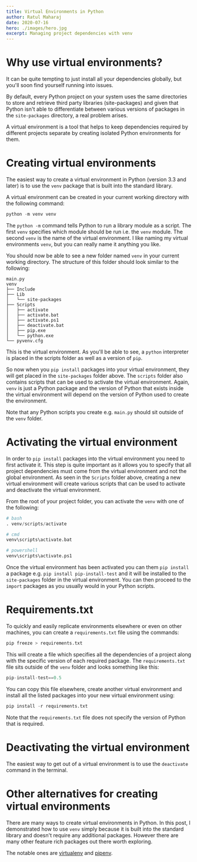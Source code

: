 ```yaml
---
title: Virtual Environments in Python
author: Ratul Maharaj
date: 2020-07-16
hero: ./images/hero.jpg
excerpt: Managing project dependencies with venv
---
```


# Why use virtual environments?

It can be quite tempting to just install all your dependencies globally, but you'll soon find yourself running into issues.

By default, every Python project on your system uses the same directories to store and retrieve third party libraries (site-packages) and given that Python isn't able to differentiate between various versions of packages in the `site-packages` directory, a real problem arises.

A virtual environment is a tool that helps to keep dependencies required by different projects separate by creating isolated Python environments for them. 

# Creating virtual environments

The easiest way to create a virtual environment in Python (version 3.3 and later) is to use the `venv` package that is built into the standard library. 

A virtual environment can be created in your current working directory with the following command:

```python
python -m venv venv
```

The `python -m` command tells Python to run a library module as a script. The first `venv` specifies which module should be run i.e. the `venv` module. The second `venv` is the name of the virtual environment. I like naming my virtual environments `venv`, but you can really name it anything you like.

You should now be able to see a new folder named `venv` in your current working directory.  The structure of this folder should look similar to the following:

```
main.py
venv
├── Include
├── Lib
│   └── site-packages
├── Scripts
│   ├── activate
│   ├── activate.bat
│   ├── activate.ps1
│   ├── deactivate.bat
│   ├── pip.exe
│   └── python.exe
└── pyvenv.cfg
```

This is the virtual environment. As you'll be able to see, a `python` interpreter is placed in the scripts folder as well as a version of `pip`. 

So now when you `pip install` packages into your virtual environment, they will get placed in the `site-packages` folder above. The `scripts` folder also contains scripts that can be used to activate the virtual environment. Again, `venv` is just a Python package and the version of Python that exists inside the virtual environment will depend on the version of Python used to create the environment.

Note that any Python scripts you create e.g. `main.py` should sit  outside of the `venv` folder.

# Activating the virtual environment

In order to `pip install` packages into the virtual environment you need to first activate it. This step is quite important as it allows you to specify that all project dependencies must come from the virtual environment and not the global environment. As seen in the `Scripts` folder above, creating a new virtual environment will create various scripts that can be used to activate and deactivate the virtual environment. 

From the root of your project folder, you can activate the `venv` with one of the following:

```python
# bash
. venv/scripts/activate

# cmd
venv\scripts\activate.bat

# powershell
venv\scripts\activate.ps1
```

Once the virtual environment has been activated you can them `pip install` a package e.g. `pip install pip-install-test` and it will be installed to the `site-packages` folder in the virtual environment. You can then proceed to the `import` packages as you usually would in your Python scripts.

# Requirements.txt

To quickly and easily replicate environments elsewhere or even on other machines, you can create a `requirements.txt` file using the commands:

```python
pip freeze > requirements.txt
```

This will create a file which specifies all the dependencies of a project along with the specific version of each required package. The `requirements.txt` file sits outside of the `venv` folder and looks something like this:

```python
pip-install-test==0.5
```

You can copy this file elsewhere, create another virtual environment and install all the listed packages into your new virtual environment using: 

```python
pip install -r requirements.txt
```

Note that the `requirements.txt` file does not specify the version of Python that is required.

# Deactivating the virtual environment

The easiest way to get out of a virtual environment is to use the `deactivate` command in the terminal. 

# Other alternatives for creating virtual environments

There are many ways to create virtual environments in Python. In this post, I demonstrated how to use `venv` simply because it is built into the standard library and doesn't require any additional packages. However there are many other feature rich packages out there worth exploring.

The notable ones are [virtualenv](https://pypi.org/project/virtualenv/) and [pipenv](https://pypi.org/project/pipenv/). 